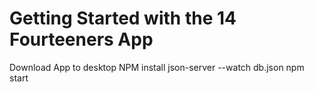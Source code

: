 # Getting Started with the 14 Fourteeners App

Download App to desktop
NPM install
json-server --watch db.json
npm start